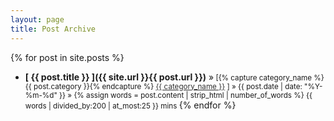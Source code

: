 ```yaml
---
layout: page
title: Post Archive
---
```


{% for post in site.posts %}
  * **[ {{ post.title }} ]({{ site.url }}{{ post.url }})** &raquo;<small> [{% capture category_name %}{{ post.category }}{% endcapture %}
        <a style="white-space: nowrap; color: #303030" href="{{site.url}}/category/{{ category_name }}">{{ category_name }}</a>
    ] &raquo; {{ post.date | date: "%Y-%m-%d" }} &raquo; {% assign words = post.content | strip_html | number_of_words %}
    {{ words | divided_by:200 | at_most:25 }} mins </small>
{% endfor %}